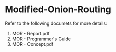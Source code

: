 # Modified-Onion-Routing
Refer to the following documets for more details:

1. MOR - Report.pdf
2. MOR - Programmer's Guide
2. MOR - Concept.pdf
